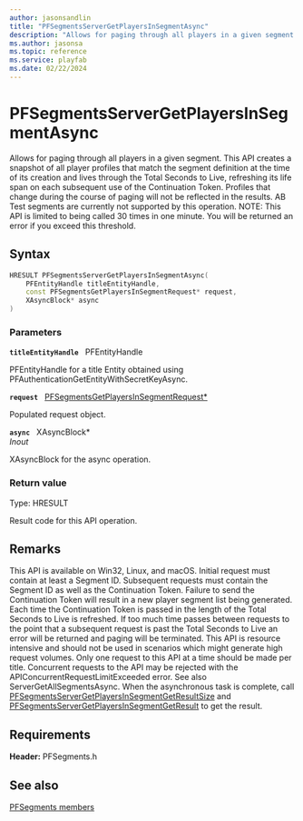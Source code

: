 ```yaml
---
author: jasonsandlin
title: "PFSegmentsServerGetPlayersInSegmentAsync"
description: "Allows for paging through all players in a given segment. This API creates a snapshot of all player profiles that match the segment definition at the time of its creation and lives through the Total Seconds to Live, refreshing its life span on each subsequent use of the Continuation Token. Profiles that change during the course of paging will not be reflected in the results. AB Test segments are currently not supported by this operation. NOTE: This API is limited to being called 30 times in one minute. You will be returned an error if you exceed this threshold."
ms.author: jasonsa
ms.topic: reference
ms.service: playfab
ms.date: 02/22/2024
---
```


# PFSegmentsServerGetPlayersInSegmentAsync  

Allows for paging through all players in a given segment. This API creates a snapshot of all player profiles that match the segment definition at the time of its creation and lives through the Total Seconds to Live, refreshing its life span on each subsequent use of the Continuation Token. Profiles that change during the course of paging will not be reflected in the results. AB Test segments are currently not supported by this operation. NOTE: This API is limited to being called 30 times in one minute. You will be returned an error if you exceed this threshold.  

## Syntax  
  
```cpp
HRESULT PFSegmentsServerGetPlayersInSegmentAsync(  
    PFEntityHandle titleEntityHandle,  
    const PFSegmentsGetPlayersInSegmentRequest* request,  
    XAsyncBlock* async  
)  
```  
  
### Parameters  
  
**`titleEntityHandle`** &nbsp; PFEntityHandle  
  
PFEntityHandle for a title Entity obtained using PFAuthenticationGetEntityWithSecretKeyAsync.  
  
**`request`** &nbsp; [PFSegmentsGetPlayersInSegmentRequest*](../../pfsegmentstypes/structs/pfsegmentsgetplayersinsegmentrequest.md)  
  
Populated request object.  
  
**`async`** &nbsp; XAsyncBlock*  
*_Inout_*  
  
XAsyncBlock for the async operation.  
  
  
### Return value
Type: HRESULT
  
Result code for this API operation.
  
## Remarks  
  
This API is available on Win32, Linux, and macOS. Initial request must contain at least a Segment ID. Subsequent requests must contain the Segment ID as well as the Continuation Token. Failure to send the Continuation Token will result in a new player segment list being generated. Each time the Continuation Token is passed in the length of the Total Seconds to Live is refreshed. If too much time passes between requests to the point that a subsequent request is past the Total Seconds to Live an error will be returned and paging will be terminated. This API is resource intensive and should not be used in scenarios which might generate high request volumes. Only one request to this API at a time should be made per title. Concurrent requests to the API may be rejected with the APIConcurrentRequestLimitExceeded error. See also ServerGetAllSegmentsAsync. When the asynchronous task is complete, call [PFSegmentsServerGetPlayersInSegmentGetResultSize](pfsegmentsservergetplayersinsegmentgetresultsize.md) and [PFSegmentsServerGetPlayersInSegmentGetResult](pfsegmentsservergetplayersinsegmentgetresult.md) to get the result.
  
## Requirements  
  
**Header:** PFSegments.h
  
## See also  
[PFSegments members](../pfsegments_members.md)  

  
  
